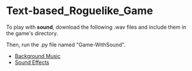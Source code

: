 ﻿# Text-based_Roguelike_Game
To play with **sound**, download the following .wav files and include them in the game's directory.

Then, run the .py file named "Game-WithSound".

- [Background Music](https://drive.google.com/file/d/1h3RFV2ogIdQfTdxKjVgW6hclXfY6oa-N/view?usp=sharing)
- [Sound Effects](https://drive.google.com/file/d/1MgkU_nZ-I_bcx29hHcHzHznyrDryIULd/view?usp=sharing)
